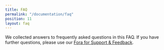 ```yaml
---
title: FAQ
permalink: "/documentation/faq"
position: 11
layout: faq
---
```


We collected answers to frequently asked questions in this FAQ. If you have further questions, please use our [Fora for Support & Feedback](https://mediasuite.clariah.nl/documentation/forum).